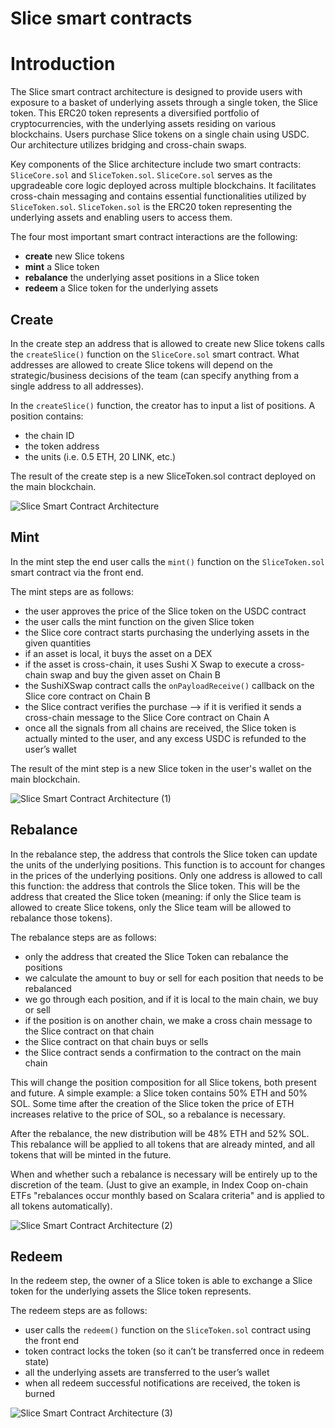 # Slice smart contracts    

# Introduction

The Slice smart contract architecture is designed to provide users with exposure to a basket of underlying assets through a single token, the Slice token. This ERC20 token represents a diversified portfolio of cryptocurrencies, with the underlying assets residing on various blockchains. Users purchase Slice tokens on a single chain using USDC. Our architecture utilizes bridging and cross-chain swaps.

Key components of the Slice architecture include two smart contracts: `SliceCore.sol` and `SliceToken.sol`. `SliceCore.sol` serves as the upgradeable core logic deployed across multiple blockchains. It facilitates cross-chain messaging and contains essential functionalities utilized by `SliceToken.sol`. `SliceToken.sol` is the ERC20 token representing the underlying assets and enabling users to access them.

The four most important smart contract interactions are the following:

- **create** new Slice tokens
- **mint** a Slice token
- **rebalance** the underlying asset positions in a Slice token
- **redeem** a Slice token for the underlying assets

## Create

In the create step an address that is allowed to create new Slice tokens calls the `createSlice()` function on the `SliceCore.sol` smart contract. What addresses are allowed to create Slice tokens will depend on the strategic/business decisions of the team (can specify anything from a single address to all addresses).

In the `createSlice()` function, the creator has to input a list of positions.
A position contains:

- the chain ID
- the token address
- the units (i.e. 0.5 ETH, 20 LINK, etc.)

The result of the create step is a new SliceToken.sol contract deployed on the main blockchain.

![Slice Smart Contract Architecture](https://github.com/Slice-Trade/contracts/assets/44027725/da210997-63bf-4078-9191-9f493c7b8bad)

## Mint

In the mint step the end user calls the `mint()` function on the `SliceToken.sol` smart contract via the front end. 

The mint steps are as follows:

- the user approves the price of the Slice token on the USDC contract
- the user calls the mint function on the given Slice token
- the Slice core contract starts purchasing the underlying assets in the given quantities
- if an asset is local, it buys the asset on a DEX
- if the asset is cross-chain, it uses Sushi X Swap to execute a cross-chain swap and buy the given asset on Chain B
- the SushiXSwap contract calls the `onPayloadReceive()` callback on the Slice core contract on Chain B
- the Slice contract verifies the purchase --> if it is verified it sends a cross-chain message to the Slice Core contract on Chain A
- once all the signals from all chains are received, the Slice token is actually minted to the user, and any excess USDC is refunded to the user’s wallet

The result of the mint step is a new Slice token in the user's wallet on the main blockchain.

![Slice Smart Contract Architecture (1)](https://github.com/Slice-Trade/contracts/assets/44027725/d952116a-4ab7-4a9f-8754-c28fd377ef45)

## Rebalance

In the rebalance step, the address that controls the Slice token can update the units of the underlying positions. This function is to account for changes in the prices of the underlying positions. Only one address is allowed to call this function: the address that controls the Slice token. This will be the address that created the Slice token (meaning: if only the Slice team is allowed to create Slice tokens, only the Slice team will be allowed to rebalance those tokens).

The rebalance steps are as follows:

- only the address that created the Slice Token can rebalance the positions
- we calculate the amount to buy or sell for each position that needs to be rebalanced
- we go through each position, and if it is local to the main chain, we buy or sell
- if the position is on another chain, we make a cross chain message to the Slice contract on that chain
- the Slice contract on that chain buys or sells
- the Slice contract sends a confirmation to the contract on the main chain

This will change the position composition for all Slice tokens, both present and future.
A simple example: a Slice token contains 50% ETH and 50% SOL. Some time after the creation of the Slice token the price of ETH increases relative to the price of SOL, so a rebalance is necessary. 

After the rebalance, the  new distribution will be 48% ETH and 52% SOL. This rebalance will be applied to all tokens that are already minted, and all tokens that will be minted in the future. 

When and whether such a rebalance is necessary will be entirely up to the discretion of the team. (Just to give an example, in Index Coop on-chain ETFs "rebalances occur monthly based on Scalara criteria" and is applied to all tokens automatically).

![Slice Smart Contract Architecture (2)](https://github.com/Slice-Trade/contracts/assets/44027725/8b1682b4-3087-4fc5-9e55-c1f46c4e55fe)

## Redeem

In the redeem step, the owner of a Slice token is able to exchange a Slice token for the underlying assets the Slice token represents. 

The redeem steps are as follows:

- user calls the `redeem()` function on the `SliceToken.sol` contract using the front end
- token contract locks the token (so it can’t be transferred once in redeem state)
- all the underlying assets are transferred to the user’s wallet
- when all redeem successful notifications are received, the token is burned

![Slice Smart Contract Architecture (3)](https://github.com/Slice-Trade/contracts/assets/44027725/ddb78d4a-4227-43c1-a24c-7277e121d925)
